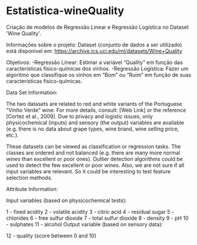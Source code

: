 # Estatistica-wineQuality
Criação de modelos de Regressão Linear e Regressão Logística no Dataset 'Wine Quality'.

Informações sobre o projeto:
Dataset (conjunto de dados a ser utilizado) está disponível em: https://archive.ics.uci.edu/ml/datasets/Wine+Quality

Objetivos:
-Regressão Linear: Estimar a variável “Quality” em função das características físico-químicas dos vinhos.
-Regressão Logística: Fazer um algoritmo que classifique os vinhos em “Bom” ou “Ruim” em função de suas características físico-químicas.

Data Set Information:

The two datasets are related to red and white variants of the Portuguese "Vinho Verde" wine. For more details, consult: [Web Link] or the reference [Cortez et al., 2009]. Due to privacy and logistic issues, only physicochemical (inputs) and sensory (the output) variables are available (e.g. there is no data about grape types, wine brand, wine selling price, etc.).

These datasets can be viewed as classification or regression tasks. The classes are ordered and not balanced (e.g. there are many more normal wines than excellent or poor ones). Outlier detection algorithms could be used to detect the few excellent or poor wines. Also, we are not sure if all input variables are relevant. So it could be interesting to test feature selection methods.

Attribute Information:

Input variables (based on physicochemical tests):

1 - fixed acidity
2 - volatile acidity
3 - citric acid
4 - residual sugar
5 - chlorides
6 - free sulfur dioxide
7 - total sulfur dioxide
8 - density
9 - pH
10 - sulphates
11 - alcohol
Output variable (based on sensory data):

12 - quality (score between 0 and 10)
